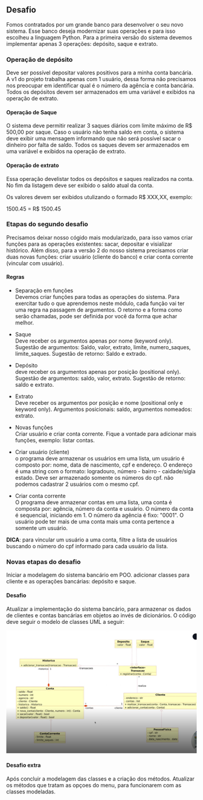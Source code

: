## Desafio

<p>Fomos contratados por um grande banco para desenvolver o seu novo sistema. Esse banco deseja modernizar suas operações e para isso escolheu a linguagem Python. Para a primeira versão do sistema devemos implementar apenas 3 operações: depósito, saque e extrato.</p>

### Operação de depósito

<p>Deve ser possível depositar valores positivos para a minha conta bancária. A v1 do projeto trabalha apenas com 1 usuário, dessa forma não precisamos nos preocupar em identificar qual é o número da agência e conta bancária. Todos os depósitos devem ser armazenados em uma variável e exibidos na operação de extrato.</p>

#### Operação de Saque

<p>O sistema deve permitir realizar 3 saques diários com limite máximo de R$ 500,00 por saque. Caso o usuário não tenha saldo em conta, o sistema deve exibir uma mensagem informando que não será possível sacar o dinheiro por falta de saldo. Todos os saques devem ser armazenados em uma variável e exibidos na operação de extrato.</p>

#### Operação de extrato

<p>Essa operação develistar todos os depósitos e saques realizados na conta. No fim da listagem deve ser exibido o saldo atual da conta.</p>
<p>Os valores devem ser exibidos utulizando o formado R$ XXX,XX, exemplo:

1500.45 = R$ 1500.45</p>

### Etapas do segundo desafio

Precisamos deixar nosso cógido mais modularizado, para isso vamos criar funções para as operações existentes: sacar, depositar e visializar histórico. Além disso, para a versão 2 do nosso sistema precisamos criar duas novas funções: criar usuário (cliente do banco) e criar conta corrente (vincular com usuário).

#### **Regras**

* Separação em funções</br>
  Devemos criar funções para todas as operações do sistema. Para exercitar tudo o que aprendemos neste módulo, cada função vai ter uma regra na passagem de argumentos. O retorno e a forma como serão chamadas, pode ser definida por você da forma que achar melhor.

* Saque</br>
  Deve receber os argumentos apenas por nome (keyword only). Sugestão de argumentos: Saldo, valor, extrato, limite, numero_saques, limite_saques. Sugestão de retorno: Saldo e extrado.

* Depósito</br>
  deve receber os argumentos apenas por posição (positional only). Sugestão de argumentos: saldo, valor, extrato. Sugestão de retorno: saldo e extrato.

* Extrato</br>
  Deve receber os argumentos por posição e nome (positional only e keyword only). Argumentos posicionais: saldo, argumentos nomeados: extrato.

* Novas funções</br>
  Criar usuário e criar conta corrente. Fique a vontade para adicionar mais funções, exemplo: listar contas.

* Criar usuário (cliente)</br>
  o programa deve armazenar os usuários em uma lista, um usuário é composto por: nome, data de nascimento, cpf e endereço. O endereço é uma string com o formato: logradouro, número - bairro - caidade/sigla estado. Deve ser armazenado somente os números do cpf. não podemos cadastrar 2 usuários com o mesmo cpf.

* Criar conta corrente</br>
  O programa deve armazenar contas em uma lista, uma conta é composta por: agência, número da conta e usuário. O número da conta é sequencial, iniciando em 1. O número da agência é fixo: "0001". O usuário pode ter mais de uma conta mais uma conta pertence a somente um usuário.

**DICA**: para vincular um usuário a uma conta, filtre a lista de usuários buscando o número do cpf informado para cada usuário da lista.

### Novas etapas do desafio

Iniciar a modelagem do sistema bancário em POO. adicionar classes para cliente e as operações bancárias: depósito e saque.

#### Desafio

Atualizar a implementação do sistema bancário, para armazenar os dados de clientes e contas bancárias em  objetos ao invés de dicionários. O código deve seguir o modelo de classes UML a seguir:

![alt text](image.png)

#### Desafio extra

Após concluir a modelagem das classes e a criação dos métodos. Atualizar os métodos que tratam as opçoes do menu, para funcionarem com as classes modeladas.

